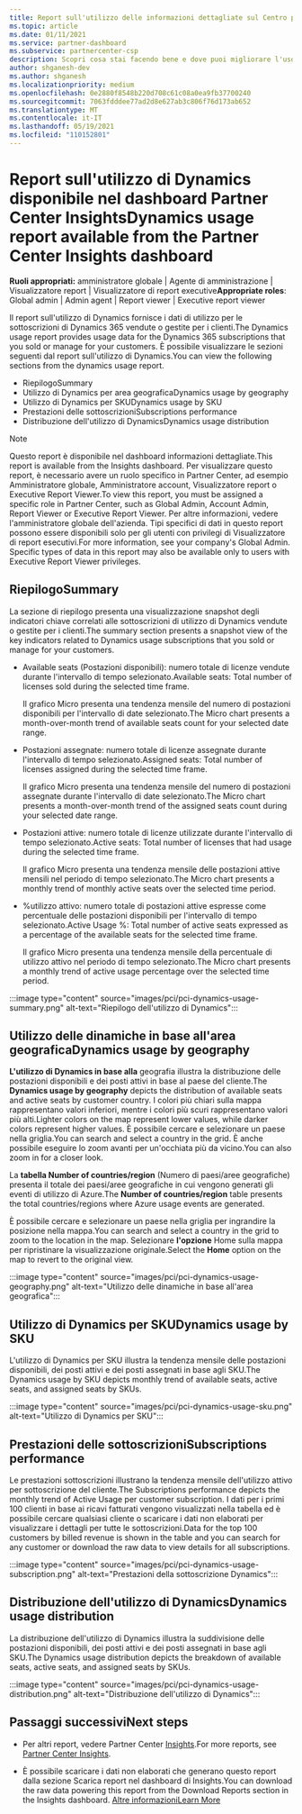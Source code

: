 ```yaml
---
title: Report sull'utilizzo delle informazioni dettagliate sul Centro per i partner
ms.topic: article
ms.date: 01/11/2021
ms.service: partner-dashboard
ms.subservice: partnercenter-csp
description: Scopri cosa stai facendo bene e dove puoi migliorare l'uso delle sottoscrizioni Dynamics vendute o gestite per i tuoi clienti.
author: shganesh-dev
ms.author: shganesh
ms.localizationpriority: medium
ms.openlocfilehash: 0e2880f8548b220d708c61c08a0ea9fb37700240
ms.sourcegitcommit: 7063fdddee77ad2d8e627ab3c806f76d173ab652
ms.translationtype: MT
ms.contentlocale: it-IT
ms.lasthandoff: 05/19/2021
ms.locfileid: "110152801"
---
```

# <a name="dynamics-usage-report-available-from-the-partner-center-insights-dashboard"></a><span data-ttu-id="0affb-103">Report sull'utilizzo di Dynamics disponibile nel dashboard Partner Center Insights</span><span class="sxs-lookup"><span data-stu-id="0affb-103">Dynamics usage report available from the Partner Center Insights dashboard</span></span>

<span data-ttu-id="0affb-104">**Ruoli appropriati:** amministratore globale | Agente di amministrazione | Visualizzatore report | Visualizzatore di report executive</span><span class="sxs-lookup"><span data-stu-id="0affb-104">**Appropriate roles**: Global admin | Admin agent | Report viewer | Executive report viewer</span></span>

<span data-ttu-id="0affb-105">Il report sull'utilizzo di Dynamics fornisce i dati di utilizzo per le sottoscrizioni di Dynamics 365 vendute o gestite per i clienti.</span><span class="sxs-lookup"><span data-stu-id="0affb-105">The Dynamics usage report provides usage data for the Dynamics 365 subscriptions that you sold or manage for your customers.</span></span> <span data-ttu-id="0affb-106">È possibile visualizzare le sezioni seguenti dal report sull'utilizzo di Dynamics.</span><span class="sxs-lookup"><span data-stu-id="0affb-106">You can view the following sections from the dynamics usage report.</span></span>

- <span data-ttu-id="0affb-107">Riepilogo</span><span class="sxs-lookup"><span data-stu-id="0affb-107">Summary</span></span>
- <span data-ttu-id="0affb-108">Utilizzo di Dynamics per area geografica</span><span class="sxs-lookup"><span data-stu-id="0affb-108">Dynamics usage by geography</span></span>
- <span data-ttu-id="0affb-109">Utilizzo di Dynamics per SKU</span><span class="sxs-lookup"><span data-stu-id="0affb-109">Dynamics usage by SKU</span></span>
- <span data-ttu-id="0affb-110">Prestazioni delle sottoscrizioni</span><span class="sxs-lookup"><span data-stu-id="0affb-110">Subscriptions performance</span></span>
- <span data-ttu-id="0affb-111">Distribuzione dell'utilizzo di Dynamics</span><span class="sxs-lookup"><span data-stu-id="0affb-111">Dynamics usage distribution</span></span>

 > [!NOTE]
 > <span data-ttu-id="0affb-112">Questo report è disponibile nel dashboard informazioni dettagliate.</span><span class="sxs-lookup"><span data-stu-id="0affb-112">This report is available from the Insights dashboard.</span></span> <span data-ttu-id="0affb-113">Per visualizzare questo report, è necessario avere un ruolo specifico in Partner Center, ad esempio Amministratore globale, Amministratore account, Visualizzatore report o Executive Report Viewer.</span><span class="sxs-lookup"><span data-stu-id="0affb-113">To view this report, you must be assigned a specific role in Partner Center, such as Global Admin, Account Admin, Report Viewer or Executive Report Viewer.</span></span> <span data-ttu-id="0affb-114">Per altre informazioni, vedere l'amministratore globale dell'azienda. Tipi specifici di dati in questo report possono essere disponibili solo per gli utenti con privilegi di Visualizzatore di report esecutivi.</span><span class="sxs-lookup"><span data-stu-id="0affb-114">For more information, see your company's Global Admin. Specific types of data in this report may also be available only to users with Executive Report Viewer privileges.</span></span>

## <a name="summary"></a><span data-ttu-id="0affb-115">Riepilogo</span><span class="sxs-lookup"><span data-stu-id="0affb-115">Summary</span></span>

<span data-ttu-id="0affb-116">La sezione di riepilogo presenta una visualizzazione snapshot degli indicatori chiave correlati alle sottoscrizioni di utilizzo di Dynamics vendute o gestite per i clienti.</span><span class="sxs-lookup"><span data-stu-id="0affb-116">The summary section presents a snapshot view of the key indicators related to Dynamics usage subscriptions that you sold or manage for your customers.</span></span>  

- <span data-ttu-id="0affb-117">Available seats (Postazioni disponibili): numero totale di licenze vendute durante l'intervallo di tempo selezionato.</span><span class="sxs-lookup"><span data-stu-id="0affb-117">Available seats: Total number of licenses sold during the selected time frame.</span></span>

   <span data-ttu-id="0affb-118">Il grafico Micro presenta una tendenza mensile del numero di postazioni disponibili per l'intervallo di date selezionato.</span><span class="sxs-lookup"><span data-stu-id="0affb-118">The Micro chart presents a month-over-month trend of available seats count for your selected date range.</span></span>

- <span data-ttu-id="0affb-119">Postazioni assegnate: numero totale di licenze assegnate durante l'intervallo di tempo selezionato.</span><span class="sxs-lookup"><span data-stu-id="0affb-119">Assigned seats: Total number of licenses assigned during the selected time frame.</span></span>

   <span data-ttu-id="0affb-120">Il grafico Micro presenta una tendenza mensile del numero di postazioni assegnate durante l'intervallo di date selezionato.</span><span class="sxs-lookup"><span data-stu-id="0affb-120">The Micro chart presents a month-over-month trend of the assigned seats count during your selected date range.</span></span>

- <span data-ttu-id="0affb-121">Postazioni attive: numero totale di licenze utilizzate durante l'intervallo di tempo selezionato.</span><span class="sxs-lookup"><span data-stu-id="0affb-121">Active seats: Total number of licenses that had usage during the selected time frame.</span></span> 

   <span data-ttu-id="0affb-122">Il grafico Micro presenta una tendenza mensile delle postazioni attive mensili nel periodo di tempo selezionato.</span><span class="sxs-lookup"><span data-stu-id="0affb-122">The Micro chart presents a monthly trend of monthly active seats over the selected time period.</span></span>

- <span data-ttu-id="0affb-123">%utilizzo attivo: numero totale di postazioni attive espresse come percentuale delle postazioni disponibili per l'intervallo di tempo selezionato.</span><span class="sxs-lookup"><span data-stu-id="0affb-123">Active Usage %: Total number of active seats expressed as a percentage of the available seats for the selected time frame.</span></span> 

   <span data-ttu-id="0affb-124">Il grafico Micro presenta una tendenza mensile della percentuale di utilizzo attivo nel periodo di tempo selezionato.</span><span class="sxs-lookup"><span data-stu-id="0affb-124">The Micro chart presents a monthly trend of active usage percentage over the selected time period.</span></span>

:::image type="content" source="images/pci/pci-dynamics-usage-summary.png" alt-text="Riepilogo dell'utilizzo di Dynamics":::

## <a name="dynamics-usage-by-geography"></a><span data-ttu-id="0affb-126">Utilizzo delle dinamiche in base all'area geografica</span><span class="sxs-lookup"><span data-stu-id="0affb-126">Dynamics usage by geography</span></span>

<span data-ttu-id="0affb-127">**L'utilizzo di Dynamics in base alla** geografia illustra la distribuzione delle postazioni disponibili e dei posti attivi in base al paese del cliente.</span><span class="sxs-lookup"><span data-stu-id="0affb-127">The **Dynamics usage by geography** depicts the distribution of available seats and active seats by customer country.</span></span> <span data-ttu-id="0affb-128">I colori più chiari sulla mappa rappresentano valori inferiori, mentre i colori più scuri rappresentano valori più alti.</span><span class="sxs-lookup"><span data-stu-id="0affb-128">Lighter colors on the map represent lower values, while darker colors represent higher values.</span></span> <span data-ttu-id="0affb-129">È possibile cercare e selezionare un paese nella griglia.</span><span class="sxs-lookup"><span data-stu-id="0affb-129">You can search and select a country in the grid.</span></span> <span data-ttu-id="0affb-130">È anche possibile eseguire lo zoom avanti per un'occhiata più da vicino.</span><span class="sxs-lookup"><span data-stu-id="0affb-130">You can also zoom in for a closer look.</span></span>

<span data-ttu-id="0affb-131">La **tabella Number of countries/region** (Numero di paesi/aree geografiche) presenta il totale dei paesi/aree geografiche in cui vengono generati gli eventi di utilizzo di Azure.</span><span class="sxs-lookup"><span data-stu-id="0affb-131">The **Number of countries/region** table presents the total countries/regions where Azure usage events are generated.</span></span>

<span data-ttu-id="0affb-132">È possibile cercare e selezionare un paese nella griglia per ingrandire la posizione nella mappa.</span><span class="sxs-lookup"><span data-stu-id="0affb-132">You can search and select a country in the grid to zoom to the location in the map.</span></span> <span data-ttu-id="0affb-133">Selezionare **l'opzione** Home sulla mappa per ripristinare la visualizzazione originale.</span><span class="sxs-lookup"><span data-stu-id="0affb-133">Select the **Home** option on the map to revert to the original view.</span></span>

:::image type="content" source="images/pci/pci-dynamics-usage-geography.png" alt-text="Utilizzo delle dinamiche in base all'area geografica":::

## <a name="dynamics-usage-by-sku"></a><span data-ttu-id="0affb-135">Utilizzo di Dynamics per SKU</span><span class="sxs-lookup"><span data-stu-id="0affb-135">Dynamics usage by SKU</span></span>

<span data-ttu-id="0affb-136">L'utilizzo di Dynamics per SKU illustra la tendenza mensile delle postazioni disponibili, dei posti attivi e dei posti assegnati in base agli SKU.</span><span class="sxs-lookup"><span data-stu-id="0affb-136">The Dynamics usage by SKU depicts monthly trend of available seats, active seats, and assigned seats by SKUs.</span></span>

:::image type="content" source="images/pci/pci-dynamics-usage-sku.png" alt-text="Utilizzo di Dynamics per SKU":::

## <a name="subscriptions-performance"></a><span data-ttu-id="0affb-138">Prestazioni delle sottoscrizioni</span><span class="sxs-lookup"><span data-stu-id="0affb-138">Subscriptions performance</span></span>

<span data-ttu-id="0affb-139">Le prestazioni sottoscrizioni illustrano la tendenza mensile dell'utilizzo attivo per sottoscrizione del cliente.</span><span class="sxs-lookup"><span data-stu-id="0affb-139">The Subscriptions performance depicts the monthly trend of Active Usage per customer subscription.</span></span> <span data-ttu-id="0affb-140">I dati per i primi 100 clienti in base ai ricavi fatturati vengono visualizzati nella tabella ed è possibile cercare qualsiasi cliente o scaricare i dati non elaborati per visualizzare i dettagli per tutte le sottoscrizioni.</span><span class="sxs-lookup"><span data-stu-id="0affb-140">Data for the top 100 customers by billed revenue is shown in the table and you can search for any customer or download the raw data to view details for all subscriptions.</span></span>

:::image type="content" source="images/pci/pci-dynamics-usage-subscription.png" alt-text="Prestazioni della sottoscrizione Dynamics":::

## <a name="dynamics-usage-distribution"></a><span data-ttu-id="0affb-142">Distribuzione dell'utilizzo di Dynamics</span><span class="sxs-lookup"><span data-stu-id="0affb-142">Dynamics usage distribution</span></span>

<span data-ttu-id="0affb-143">La distribuzione dell'utilizzo di Dynamics illustra la suddivisione delle postazioni disponibili, dei posti attivi e dei posti assegnati in base agli SKU.</span><span class="sxs-lookup"><span data-stu-id="0affb-143">The Dynamics usage distribution depicts the breakdown of available seats, active seats, and assigned seats by SKUs.</span></span>

:::image type="content" source="images/pci/pci-dynamics-usage-distribution.png" alt-text="Distribuzione dell'utilizzo di Dynamics":::

## <a name="next-steps"></a><span data-ttu-id="0affb-145">Passaggi successivi</span><span class="sxs-lookup"><span data-stu-id="0affb-145">Next steps</span></span>

- <span data-ttu-id="0affb-146">Per altri report, vedere Partner Center [Insights](partner-center-insights.md).</span><span class="sxs-lookup"><span data-stu-id="0affb-146">For more reports, see [Partner Center Insights](partner-center-insights.md).</span></span>

- <span data-ttu-id="0affb-147">È possibile scaricare i dati non elaborati che generano questo report dalla sezione Scarica report nel dashboard di Insights.</span><span class="sxs-lookup"><span data-stu-id="0affb-147">You can download the raw data powering this report from the Download Reports section in the Insights dashboard.</span></span> [<span data-ttu-id="0affb-148">Altre informazioni</span><span class="sxs-lookup"><span data-stu-id="0affb-148">Learn More</span></span>](pci-download-reports.md) 
